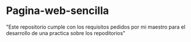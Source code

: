 # Pagina-web-sencilla
"Este repositorio cumple con los requisitos pedidos por mi maestro para el desarrollo de una practica sobre los repoditorios"
